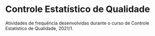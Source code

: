 # Controle Estatístico de Qualidade

Atividades de frequência desenvolvidas durante o curso de Controle Estatístico de Qualidade, 2021/1.
